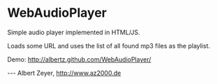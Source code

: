 WebAudioPlayer
==============

Simple audio player implemented in HTML/JS.

Loads some URL and uses the list of all found mp3 files as the playlist.

Demo: <http://albertz.github.com/WebAudioPlayer/>

--- Albert Zeyer, <http://www.az2000.de>
